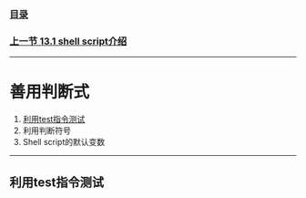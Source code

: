 ### [目录](https://github.com/Letitmiss/Linux-learning/blob/master/README.md)
### [上一节 13.1 shell script介绍 ](https://github.com/Letitmiss/Linux-learning/blob/master/blog/13.1shellscript.md)
----
# 善用判断式
1. [利用test指令测试](#利用test指令测试)
2. 利用判断符号
3. Shell script的默认变数
----

## 利用test指令测试
